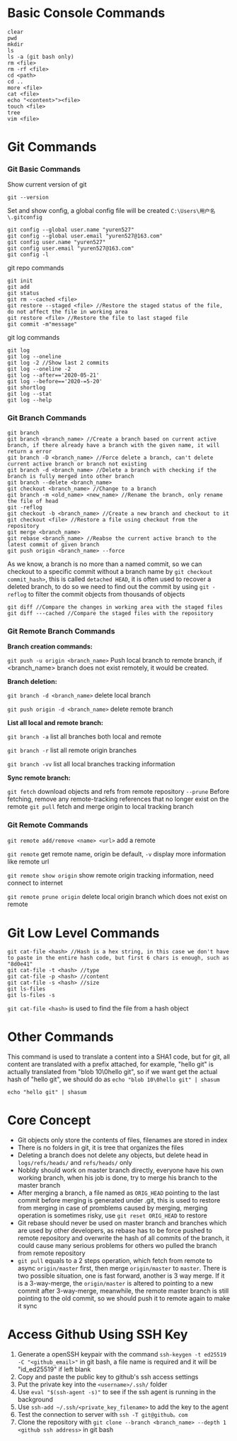 # Basic Console Commands #
```
clear
pwd
mkdir
ls
ls -a (git bash only)
rm <file>
rm -rf <file>
cd <path>
cd ..
more <file>
cat <file>
echo "<content>"><file>
touch <file>
tree
vim <file>
```

# Git Commands #
### Git Basic Commands ###
Show current version of git
```
git --version
```
Set and show config, a global config file will be created `C:\Users\用户名\.gitconfig`
```
git config --global user.name "yuren527"
git config --global user.email "yuren527@163.com"
git config user.name "yuren527"
git config user.email "yuren527@163.com"
git config -l
```
git repo commands
```
git init
git add
git status
git rm --cached <file>
git restore --staged <file> //Restore the staged status of the file, do not affect the file in working area
git restore <file> //Restore the file to last staged file
git commit -m"message"
```
git log commands
```
git log
git log --oneline
git log -2 //Show last 2 commits
git log --oneline -2
git log --after=='2020-05-21'
git log --before=='2020-=5-20'
git shortlog
git log --stat
git log --help
```
### Git Branch Commands ###
```
git branch
git branch <branch_name> //Create a branch based on current active branch, if there already have a branch with the given name, it will return a error
git branch -D <branch_name> //Force delete a branch, can't delete current active branch or branch not existing
git branch -d <branch_name> //Delete a branch with checking if the branch is fully merged into other branch
git branch --delete <branch_name>
git checkout <branch_name> //Change to a branch
git branch -m <old_name> <new_name> //Rename the branch, only rename the file of head
git -reflog
git checkout -b <branch_name> //Create a new branch and checkout to it
git checkout <file> //Restore a file using checkout from the repository
git merge <branch_name>
git rebase <branch_name> //Reabse the current active branch to the latest commit of given branch
git push origin <branch_name> --force
```
As we know, a branch is no more than a named commit, so we can checkout to a specific commit without a branch name by `git checkout commit_hash>`, this is called `detached HEAD`, it is often used to recover a deleted branch, to do so we need to find out the commit by using `git -reflog` to filter the commit objects from thousands of objects
```
git diff //Compare the changes in working area with the staged files
git diff ---cached //Compare the staged files with the repository
```
### Git Remote Branch Commands ###
**Branch creation commands:**

`git push -u origin <branch_name>` Push local branch to remote branch, if <branch_name> branch does not exist remotely, it would be created. 

**Branch deletion:**

`git branch -d <branch_name>` delete local branch 

`git push origin -d <branch_name>` delete remote branch 

**List all local and remote branch:**

`git branch -a` list all branches both local and remote 

`git branch -r` list all remote origin branches 

`git branch -vv` list all local branches tracking information 

**Sync remote branch:**

`git fetch` download objects and refs from remote repository `--prune` Before fetching, remove any remote-tracking references that no longer exist on the remote
`git pull` fetch and merge origin to local tracking branch

### Git Remote Commands ###
`git remote add/remove <name> <url>` add a remote 

`git remote` get remote name, origin be default, `-v` display more information like remote url 

`git remote show origin` show remote origin tracking information, need connect to internet 

`git remote prune origin` delete local origin branch which does not exist on remote

# Git Low Level Commands #
```
git cat-file <hash> //Hash is a hex string, in this case we don't have to paste in the entire hash code, but first 6 chars is enough, such as "8d0e41"
git cat-file -t <hash> //type
git cat-file -p <hash> //content
git cat-file -s <hash> //size
git ls-files
git ls-files -s
```
`git cat-file <hash>` is used to find the file from a hash object
# Other Commands #
This command is used to translate a content into a SHA1 code, but for git, all content are translated with a prefix attached, for example, "hello git" is actually translated from "blob 10\0hello git", so if we want get the actual hash of "hello git", we should do as `echo "blob 10\0hello git" | shasum`
```
echo "hello git" | shasum
```
# Core Concept #
- Git objects only store the contents of files, filenames are stored in index
- There is no folders in git, it is tree that organizes the files
- Deleting a branch does not delete any objects, but delete head in `logs/refs/heads/` and `refs/heads/` only
- Nobldy should work on master branch directly, everyone have his own working branch, when his job is done, try to merge his branch to the master branch
- After merging a branch, a file named as `ORIG_HEAD` pointing to the last commit before merging is generated under .git, this is used to restore from merging in case of promblems caused by merging, merging operation is sometimes risky, use `git reset ORIG_HEAD` to restore
- Git rebase should never be used on master branch and branches which are used by other developers, as rebase has to be force pushed to remote repository and overwrite the hash of all commits of the branch, it could cause many serious problems for others wo pulled the branch from remote repository
- `git pull` equals to a 2 steps operation, which fetch from remote to async `origin/master` first, then merge `origin/master` to `master`. There is two possible  situation, one is fast forward, another is 3 way merge. If it is a 3-way-merge, the `origin/master` is altered to pointing to a new commit after 3-way-merge, meanwhile, the remote master branch is still pointing to the old commit, so we should push it to remote again to make it sync

# Access Github Using SSH Key #
1. Generate a openSSH keypair with the command `ssh-keygen -t ed25519 -C "<github_email>"` in git bash, a file name is required and it will be "id_ed25519" if left blank
2. Copy and paste the public key to github's ssh access settings
3. Put the private key into the `<username>/.ssh/` folder
4. Use `eval "$(ssh-agent -s)"` to see if the ssh agent is running in the background
5. Use `ssh-add ~/.ssh/<private_key_filename>` to add the key to the agent
6. Test the connection to server with `ssh -T git@github。com`
7. Clone the repository with `git clone --branch <branch_name> --depth 1 <github ssh address>` in git bash

